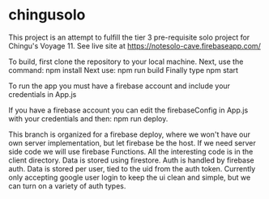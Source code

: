 # chingusolo
This project is an attempt to fulfill the tier 3 pre-requisite solo project for Chingu's Voyage 11.
See live site at https://notesolo-cave.firebaseapp.com/

To build, first clone the repository to your local machine. 
Next, use the command: npm install
Next use: npm run build
Finally type npm start

To run the app you must have a firebase account and include your credentials in App.js

If you have a firebase account you can edit the firebaseConfig in App.js with your credentials and then: npm run deploy.

This branch is organized for a firebase deploy, where we won't have our own server implementation, but let firebase be the host. If we need server side code we will use firebase Functions.
All the interesting code is in the client directory.
Data is stored using firestore.
Auth is handled by firebase auth.
Data is stored per user, tied to the uid from the auth token.
Currently only accepting google user login to keep the ui clean and simple, but we can turn on a variety of auth types.
